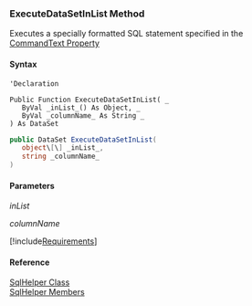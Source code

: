 ﻿### ExecuteDataSetInList Method

Executes a specially formatted SQL statement specified in the [CommandText Property](FChoice.Common~FChoice.Common.Data.SqlHelper~CommandText.md)

#### Syntax

```vbnet
'Declaration

Public Function ExecuteDataSetInList( _
   ByVal _inList_() As Object, _
   ByVal _columnName_ As String _
) As DataSet
```

```csharp
public DataSet ExecuteDataSetInList( 
   object\[\] _inList_,
   string _columnName_
)
```

#### Parameters

_inList_

_columnName_

[!include[Requirements](../partials/requirements.md)]

#### Reference

[SqlHelper Class](FChoice.Common~FChoice.Common.Data.SqlHelper.md)  
[SqlHelper Members](FChoice.Common~FChoice.Common.Data.SqlHelper_members.md)